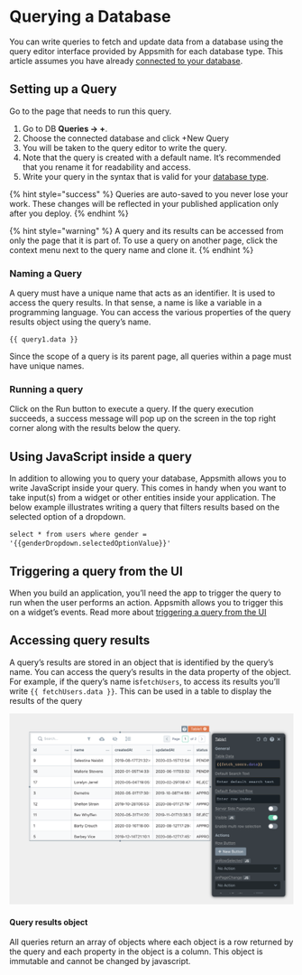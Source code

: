 # Querying a Database

You can write queries to fetch and update data from a database using the query editor interface provided by Appsmith for each database type. This article assumes you have already [connected to your database](./).

## **Setting up a Query**

Go to the page that needs to run this query.

1. Go to DB **Queries → +**.
2. Choose the connected database and click +New Query
3. You will be taken to the query editor to write the query.
4. Note that the query is created with a default name. It’s recommended that you rename it for readability and access.
5. Write your query in the syntax that is valid for your [database type](./#supported-databases).

{% hint style="success" %}
Queries are auto-saved to you never lose your work. These changes will be reflected in your published application only after you deploy.
{% endhint %}

{% hint style="warning" %}
A query and its results can be accessed from only the page that it is part of. To use a query on another page, click the context menu next to the query name and clone it.
{% endhint %}

### **Naming a Query**

A query must have a unique name that acts as an identifier. It is used to access the query results. In that sense, a name is like a variable in a programming language. You can access the various properties of the query results object using the query’s name.

```text
{{ query1.data }} 
```

Since the scope of a query is its parent page, all queries within a page must have unique names.

### **Running a query**

Click on the Run button to execute a query. If the query execution succeeds, a success message will pop up on the screen in the top right corner along with the results below the query.

## **Using JavaScript inside a query**

In addition to allowing you to query your database, Appsmith allows you to write JavaScript inside your query. This comes in handy when you want to take input\(s\) from a widget or other entities inside your application. The below example illustrates writing a query that filters results based on the selected option of a dropdown.

```text
select * from users where gender = '{{genderDropdown.selectedOptionValue}}'
```

## **Triggering a query from the UI**

When you build an application, you’ll need the app to trigger the query to run when the user performs an action. Appsmith allows you to trigger this on a widget’s events.  Read more about [triggering a query from the UI](../building-the-ui/calling-apis-from-widgets.md)

## **Accessing query results**

A query’s results are stored in an object that is identified by the query’s name. You can access the query’s results in the data property of the object. For example, if the query’s name is`fetchUsers`, to access its results you’ll write `{{ fetchUsers.data }}`. This can be used in a table to display the results of the query

![](../../.gitbook/assets/query-data.png)

#### Query results object

All queries return an array of objects where each object is a row returned by the query and each property in the object is a column. This object is immutable and cannot be changed by javascript.

